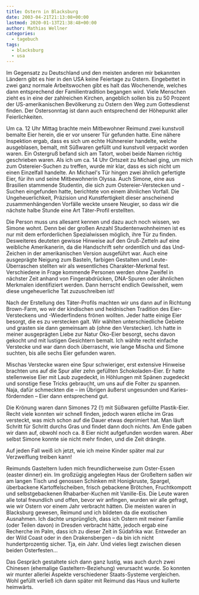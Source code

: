 ```yaml
---
title: Ostern in Blacksburg
date: 2003-04-21T21:13:08+00:00
lastmod: 2020-01-13T21:38:48+00:00
author: Mathias Wellner
categories:
  - tagebuch
tags:
  - blacksburg
  - usa
---
```

Im Gegensatz zu Deutschland und den meisten anderen mir bekannten Ländern gibt es hier in den USA keine Feiertage zu Ostern. Eingebettet in zwei ganz normale Arbeitswochen gibt es halt das Wochenende, welches dann entsprechend der Familientradition begangen wird. Viele Menschen zieht es in eine der zahlreichen Kirchen, angeblich sollen bis zu 50&nbsp;Prozent der US-amerikanischen Bevölkerung zu Ostern den Weg zum Gottesdienst finden. Der Ostersonntag ist dann auch entsprechend der Höhepunkt aller Feierlichkeiten.
<!--more-->

Um ca. 12 Uhr Mittag brachte mein Mitbewohner Reimund zwei kunstvoll bemalte Eier herein, die er vor unserer Tür gefunden hatte. Eine nähere Inspektion ergab, dass es sich um echte Hühnereier handelte, welche ausgeblasen, bemalt, mit Süßwaren gefüllt und kunstvoll verpackt worden waren. Ein Ostergruß befand sich am Tatort, wobei beide Namen richtig geschrieben waren. Als ich um ca. 14 Uhr Ortszeit zu Michael ging, um mich zum Ostereier-Suchen zu treffen, wurde mir klar, dass es sich nicht um einen Einzelfall handelte. An Michael's Tür hingen zwei ähnlich gefertigte Eier, für ihn und seine Mitbewohnerin Olyssa. Auch Simone, eine aus Brasilien stammende Studentin, die sich zum Ostereier-Verstecken und -Suchen eingefunden hatte, berichtete von einem ähnlichen Vorfall. Die Ungeheuerlichkeit, Präzision und Kunstfertigkeit dieser anscheinend zusammenhängenden Vorfälle weckte unsere Neugier, so dass wir die nächste halbe Stunde eine Art Täter-Profil erstellten.

Die Person muss uns allesamt kennen und dazu auch noch wissen, wo Simone wohnt. Denn bei der großen Anzahl Studentenwohnheimen ist es nur mit dem erforderlichen Spezialwissen möglich, ihre Tür zu finden. Desweiteres deuteten gewisse Hinweise auf den Gruß-Zetteln auf eine weibliche Amerikanerin, da die Handschrift sehr ordentlich und das Und-Zeichen in der amerikanischen Version ausgeführt war. Auch eine ausgeprägte Neigung zum Basteln, farbigen Gestalten und Leute-Überraschen stellten wir als wesentliches Charakter-Merkmal fest. Verschiedene in Frage kommende Personen werden ohne Zweifel in nächster Zeit anhand von Fingerabdrücken, DNA-Spuren oder ähnlichen Merkmalen identifiziert werden. Dann herrscht endlich Gewissheit, wem diese ungeheuerliche Tat zuzuschreiben ist!

Nach der Erstellung des Täter-Profils machten wir uns dann auf in Richtung Brown-Farm, wo wir der kindischen und heidnischen Tradition des Eier-Versteckens und -Wiederfindens frönen wollten. Jeder hatte einige Eier besorgt, die es zu verstecken galt. Wir wählten unterschiedliche Gebiete und grasten sie dann gemeinsam ab (ohne den Verstecker). Ich hatte in meiner ausgeprägten Liebe zur Natur Öko-Eier besorgt, sechs davon gekocht und mit lustigen Gesichtern bemalt. Ich wählte recht einfache Verstecke und war dann doch überrascht, wie lange Mischa und Simone suchten, bis alle sechs Eier gefunden waren.

Mischas Verstecke waren eine Spur schwieriger, erst extensive Hinweise brachten uns auf die Spur aller zehn gefüllten Schokoladen-Eier. Er hatte stellenweise Eier mit Laub zugedeckt, in Höhlungen mit Spänen zugedeckt und sonstige fiese Tricks gebraucht, um uns auf die Folter zu spannen. Naja, dafür schmeckten die &#8211; im Übrigen äußerst ungesunden und Karies-fördernden &#8211; Eier dann entsprechend gut.

Die Krönung waren dann Simones 72 (!) mit Süßwaren gefüllte Plastik-Eier. Recht viele konnten wir schnell finden, jedoch waren etliche im Gras versteckt, was mich schon auf die Dauer etwas deprimiert hat. Man läuft Schritt für Schritt durchs Gras und findet dann doch nichts. Am Ende gaben wir dann auf, obwohl noch ca. 8 Eier nicht aufgefunden worden waren. Aber selbst Simone konnte sie nicht mehr finden, und die Zeit drängte.

Auf jeden Fall weiß ich jetzt, wie ich meine Kinder später mal zur Verzweiflung treiben kann!

Reimunds Gasteltern luden mich freundlicherweise zum Oster-Essen (easter dinner) ein. Im großzügig angelegten Haus der Großeltern saßen wir am langen Tisch und genossen Schinken mit Honigkruste, Spargel, überbackene Kartoffelscheiben, frisch gebackene Brötchen, Fruchtkompott und selbstgebackenen Rhabarber-Kuchen mit Vanille-Eis. Die Leute waren alle total freundlich und offen, bevor wir anfingen, wurden wir alle gefragt, wie wir Ostern vor einem Jahr verbracht hätten. Die meisten waren in Blacksburg gewesen, Reimund und ich bildeten da die exotischen Ausnahmen. Ich dachte ursprünglich, dass ich Ostern mit meiner Familie (oder Teilen davon) in Dresden verbracht hätte, jedoch ergab eine Recherche im Palm, dass ich zu dieser Zeit in Südafrika war. Entweder an der Wild Coast oder in den Drakensbergen &#8211; da bin ich nicht hundertprozentig sicher. Tja, ein Jahr. Und vieles liegt zwischen diesen beiden Osterfesten&#8230;

Das Gespräch gestaltete sich dann ganz lustig, was auch durch zwei Chinesen (ehemalige Gasteltern-Beziehung) verursacht wurde. So konnten wir munter allerlei Aspekte verschiedener Staats-Systeme vergleichen. Wohl gefüllt verließ ich dann später mit Reimund das Haus und kullerte heimwärts.
